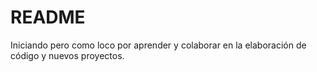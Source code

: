 # README
Iniciando pero como loco por aprender y colaborar en la elaboración de código y nuevos proyectos. 
